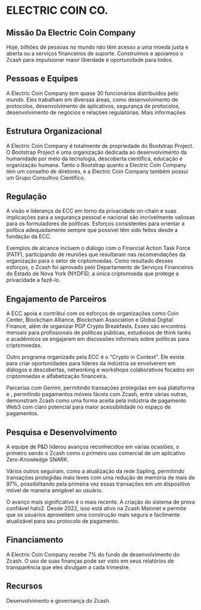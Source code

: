 # ELECTRIC COIN CO.


## Missão Da Electric Coin Company


Hoje, bilhões de pessoas no mundo não têm acesso a uma moeda justa e aberta ou a serviços financeiros de suporte. Construímos e apoiamos o Zcash para impulsionar maior liberdade e oportunidade para todos.

## Pessoas e Equipes

A Electric Coin Company tem quase 30 funcionários distribuídos pelo mundo. Eles trabalham em diversas áreas, como desenvolvimento de protocolos, desenvolvimento de aplicativos, segurança de protocolos, desenvolvimento de negócios e relações regulatórias. Mais informações

## Estrutura Organizacional

A Electric Coin Company é totalmente de propriedade do Bootstrap Project. O Bootstrap Project é uma organização dedicada ao desenvolvimento da humanidade por meio da tecnologia, descoberta científica, educação e organização humana. Tanto o Bootstrap quanto a Electric Coin Company têm um conselho de diretores, e a Electric Coin Company também possui um Grupo Consultivo Científico.

## Regulação

A visão e liderança da ECC em torno da privacidade on-chain e suas implicações para a segurança pessoal e nacional são incrivelmente valiosas para os formuladores de políticas. Esforços consistentes para orientar a política adequadamente sempre que possível têm sido feitos desde a fundação da ECC.

Exemplos de alcance incluem o diálogo com o Financial Action Task Force (FATF), participando de reuniões que resultaram nas recomendações da organização para o setor de criptomoedas. Como resultado desses esforços, o Zcash foi aprovado pelo Departamento de Serviços Financeiros do Estado de Nova York (NYDFS), a única criptomoeda que protege a privacidade a fazê-lo.




## Engajamento de Parceiros


A ECC apoia e contribui com os esforços de organizações como Coin Center, Blockchain Alliance, Blockchain Association e Global Digital Finance, além de organizar PGP Crypto Breakfasts. Esses são encontros mensais para profissionais de políticas públicas, estudiosos de think tanks e acadêmicos se engajarem em discussões informais sobre políticas para criptomoedas.

Outro programa organizado pela ECC é o "Crypto in Context". Ele existe para criar oportunidades para líderes da indústria se envolverem em diálogos e descobertas, networking e workshops colaborativos focados em criptomoedas e alfabetização financeira.

Parcerias com Gemini, permitindo transações protegidas em sua plataforma e , permitindo pagamentos móveis fáceis com Zcash, entre várias outras, demonstram Zcash como uma forma aceita pela indústria de pagamento Web3 com claro potencial para maior acessibilidade no espaço de pagamentos.

## Pesquisa e Desenvolvimento

A equipe de P&D liderou avanços reconhecidos em várias ocasiões, o primeiro sendo o Zcash como o primeiro uso comercial de um aplicativo Zero-Knowledge SNARK.

Vários outros seguiram, como a atualização da rede Sapling, permitindo transações protegidas mais leves com uma redução de memória de mais de 97%, possibilitando pela primeira vez essas transações em um dispositivo móvel de maneira amigável ao usuário.

O avanço mais significativo é o mais recente. A criação do sistema de prova confiável halo2. Desde 2022, isso está ativo na Zcash Mainnet e permite que os usuários aproveitem uma construção mais segura e facilmente atualizável para seu protocolo de pagamento.

## Financiamento

A Electric Coin Company recebe 7% do fundo de desenvolvimento do Zcash. O uso de suas finanças pode ser visto em seus relatórios de transparência que eles divulgam a cada trimestre.

## Recursos

Desenvolvimento e governança do Zcash.

